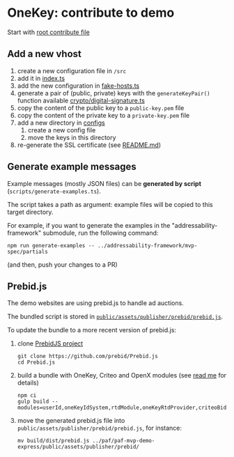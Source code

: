 # OneKey: contribute to demo

Start with [root contribute file](../CONTRIBUTE.md)

## Add a new vhost

1. create a new configuration file in `/src`
2. add it in [index.ts](./src/index.ts)
3. add the new configuration in [fake-hosts.ts](./scripts/fake-hosts.ts)
4. generate a pair of (public, private) keys with the `generateKeyPair()` function available [crypto/digital-signature.ts](../paf-mvp-core-js/src/crypto/digital-signature.ts)
5. copy the content of the public key to a `public-key.pem` file
6. copy the content of the private key to a `private-key.pem` file
7. add a new directory in [configs](./configs)
   1. create a new config file
   2. move the keys in this directory
8. re-generate the SSL certificate (see [README.md](README.md))

## Generate example messages

Example messages (mostly JSON files) can be **generated by script** (`scripts/generate-examples.ts`).

The script takes a path as argument: example files will be copied to this target directory.

For example, if you want to generate the examples in the "addressability-framework" submodule, run the following command:

```shell
npm run generate-examples -- ../addressability-framework/mvp-spec/partials
```

(and then, push your changes to a PR)

## Prebid.js

The demo websites are using prebid.js to handle ad auctions.

The bundled script is stored in [`public/assets/publisher/prebid/prebid.js`](public/assets/publisher/prebid/prebid.js).

To update the bundle to a more recent version of prebid.js:
1. clone [PrebidJS project](https://github.com/prebid/Prebid.js)
   ```shell
   git clone https://github.com/prebid/Prebid.js
   cd Prebid.js
   ```
2. build a bundle with OneKey, Criteo and OpenX modules (see [read me](https://github.com/prebid/Prebid.js#Build) for details)
   ```shell
   npm ci
   gulp build --modules=userId,oneKeyIdSystem,rtdModule,oneKeyRtdProvider,criteoBidAdapter,openxOrtbBidAdapter
   ```
3. move the generated prebid.js file into `public/assets/publisher/prebid/prebid.js`, for instance:
   ```shell
   mv build/dist/prebid.js ../paf/paf-mvp-demo-express/public/assets/publisher/prebid/
   ```
